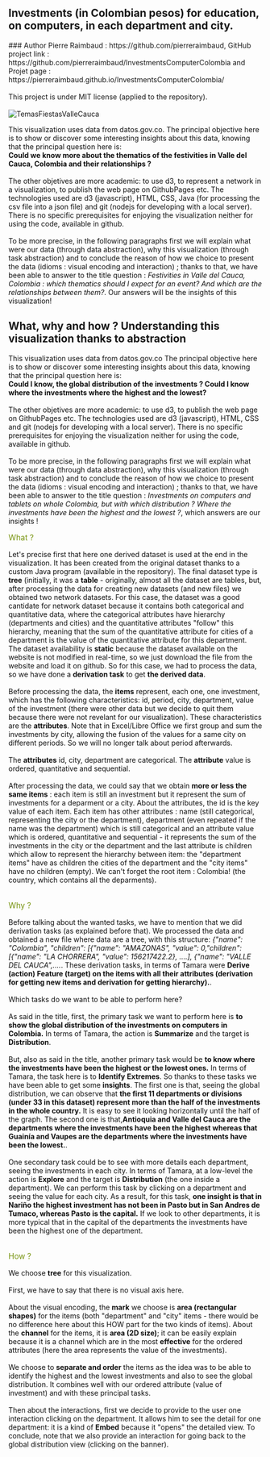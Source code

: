 <h2>Investments (in Colombian pesos) for education, on computers, in each department and city.</h2>
### Author
Pierre Raimbaud : https://github.com/pierreraimbaud, GitHub project link : https://github.com/pierreraimbaud/InvestmentsComputerColombia and Projet page : https://pierreraimbaud.github.io/InvestmentsComputerColombia/<br/><br/>
This project is under MIT license (applied to the repository).<br/><br/>
<img src="/networkThematicsEventsValle.png" alt="TemasFiestasValleCauca"><br/>
<p style="color:#111111;">
This visualization uses data from datos.gov.co. The principal objective here is to show or discover some interesting insights about this data, knowing that the principal question here is:<br/><b>Could we know more about the thematics of the festivities in Valle del Cauca, Colombia and their relationships ?</b>
<br/><br/>
The other objetives are more academic: to use d3, to represent a network in a visualization, to publish the web page on GithubPages etc. The technologies used are d3 (javascript), HTML, CSS, Java (for processing the csv file into a json file) and git (nodejs for developing with a local server). There is no specific prerequisites for enjoying the visualization neither for using the code, available in github.
<br/><br/>
To be more precise, in the following paragraphs first we will explain what were our data (through data abstraction), why this visualization (through task abstraction) and to conclude the reason of how we choice to present the data (idioms : visual encoding and interaction) ; thanks to that, we have been able to answer to the title question : <i>Festivities in Valle del Cauca, Colombia : which thematics should I expect for an event? And which are the relationships between them?</i>. Our answers will be the insights of this visualization!
<br/>
</p>
            <h2>What, why and how ? Understanding this visualization thanks to abstraction</h2>
              <p style="color:#111111;">
                This visualization uses data from datos.gov.co The principal objective here is to show or discover some interesting insights about this data, knowing that the principal question here is:<br/><b>Could I know, the global distribution of the investments ? Could I know where the investments where the highest and the lowest?</b>
                <br/><br/>
                The other objetives are more academic: to use d3, to publish the web page on GithubPages etc. The technologies used are d3 (javascript), HTML, CSS and git (nodejs for developing with a local server). There is no specific prerequisites for enjoying the visualization neither for using the code, available in github.
                <br/><br/>
                To be more precise, in the following paragraphs first we will explain what were our data (through data abstraction), why this visualization (through task abstraction) and to conclude the reason of how we choice to present the data (idioms : visual encoding and interaction) ; thanks to that, we have been able to answer to the title question : <i>Investments on computers and tablets on whole Colombia, but with which distribution ? Where the investments have been the highest and the lowest ?</i>, which answers are our insights !
                <br/>
              </p>
              <p style="color:#789410;font-size:110%">What ?</p>
              <p style="color:#111111;">
                Let's precise first that here one derived dataset is used at the end in the visualization. It has been created from the original dataset thanks to a custom Java program (available in the repository). The final dataset type is <b>tree</b> (initially, it was a <b>table</b> - originally, almost all the dataset are tables, but, after processing the data for creating new datasets (and new files) we obtained two network datasets. For this case, the dataset was a good cantidate for network dataset because it contains both categorical and quantitative data, where the categorical attributes have hierarchy (departments and cities) and the quantitative attributes "follow" this hierarchy, meaning that the sum of the quantitative attribute for cities of a department is the value of the quantitative attribute for this department.</br>The dataset availability is <b>static</b> because the dataset available on the website is not modified in real-time, so we just download the file from the website and load it on github. So for this case, we had to process the data, so we have done a <b>derivation task</b> to get <b>the derived data</b>.<br/><br/>
                Before processing the data, the <b>items</b> represent, each one, one investment, which has the following characteristics: id, period, city, department, value of the investment (there were other data but we decide to quit them because there were not revelant for our visualization). These characteristics are the <b>attributes</b>. Note that in Excel/Libre Office we first group and sum the investments by city, allowing the fusion of the values for a same city on different periods. So we will no longer talk about period afterwards.<br/><br/>
                The <b>attributes</b> id, city, department are categorical. The <b>attribute</b> value is ordered, quantitative and sequential.<br/><br/>
                After processing the data, we could say that we obtain <b>more or less the same items</b> : each item is still an investment but it represent the sum of investments for a deparment or a city. About the attributes, the id is the key value of each item. Each item has other attributes : name (still categorical, representing the city or the department), department (even repeated if the name was the department) which is still categorical and an attribute value which is ordered, quantitative and sequential - it represents the sum of the investments in the city or the department and the last attribute is children which allow to represent the hierarchy between item: the "department items" have as children the cities of the department and the "city items" have no children (empty). We can't forget the root item : Colombia! (the country, which contains all the deparments).<br/><br/>
            </p>
            <p style="color:#789410;font-size:110%">Why ?</p>
            <p style="color:#111111;">
              Before talking about the wanted tasks, we have to mention that we did derivation tasks (as explained before that). We processed the data and obtained a new file where data are a tree, with this structure: <i>{"name": "Colombia", "children": [{"name": "AMAZONAS", "value": 0,"children": [{"name": "LA CHORRERA", "value": 156217422.2}, ....], {"name": "VALLE DEL CAUCA",....</i>. These derivation tasks, in terms of Tamara were <b>Derive (action) Feature (target) on the items with all their attributes (derivation for getting new items and derivation for getting hierarchy).</b>.<br/><br/>
              Which tasks do we want to be able to perform here?<br/><br/>
              As said in the title, first, the primary task we want to perform here is <b>to show the global distribution of the investments on computers in Colombia.</b>
              In terms of Tamara, the action is <b>Summarize</b> and the target is <b>Distribution</b>.
              <br/><br/>
              But, also as said in the title, another primary task would be <b>to know where the investments have been the highest or the lowest ones.</b> In terms of Tamara, the task here is to <b>Identify</b> <b>Extremes</b>.
              So thanks to these tasks we have been able to get some <b>insights</b>. The first one is that, seeing the global distribution, we can observe that <b>the first 11 departments or divisions (under 33 in this dataset) represent more than the half of the investments in the whole country.</b> It is easy to see it looking horizontally until the half of the graph. The second one is that,<b>Antioquia and Valle del Cauca are the departments where the investments have been the highest whereas that Guainía and Vaupes are the departments where the investments have been the lowest.</b>.<br/><br/>
              One secondary task could be to see with more details each department, seeing the investments in each city. In terms of Tamara, at a low-level the action is <b>Explore</b> and the target is <b>Distribution</b> (the one inside a department). We can perform this task by clicking on a department and seeing the value for each city. As a result, for this task, <b>one insight is that in Nariño the highest investment has not been in Pasto but in San Andres de Tumaco, whereas Pasto is the capital.</b> If we look to other departments, it is more typical that in the capital of the departments the investments have been the highest one of the department.
              <br/><br/>
            </p>
            <p style="color:#789410;font-size:110%">How ?</p>
            <p style="color:#111111;">
              We choose <b>tree</b> for this visualization.<br/><br/>
              First, we have to say that there is no visual axis here.<br/><br/>
              About the visual encoding, the <b>mark</b> we choose is <b>area (rectangular shapes)</b> for the items (both "department" and "city" items - there would be no difference here about this HOW part for the two kinds of items). About the <b>channel</b> for the items, it is <b>area (2D size)</b>; it can be easily explain because it is a channel which are in the most <b>effective</b> for the ordered attributes (here the area represents the value of the investments).</br></br>
              We choose to <b>separate and order</b> the items as the idea was to be able to identify the highest and the lowest investments and also to see the global distribution. It combines well with our ordered attribute (value of investment) and with these principal tasks.
              <br/><br/>
              Then about the interactions, first we decide to provide to the user one interaction clicking on the department. It allows him to see the detail for one department: it is a kind of <b>Embed</b> because it "opens" the detailed view. To conclude, note that we also provide an interaction for going back to the global distribution view (clicking on the banner).
            </p>     
